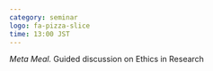 ```yaml
---
category: seminar
logo: fa-pizza-slice
time: 13:00 JST
---
```


*Meta Meal.* Guided discussion on Ethics in Research
